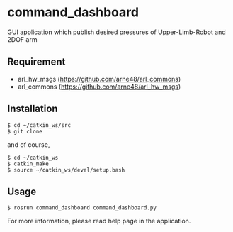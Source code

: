 command_dashboard
====

GUI application which publish desired pressures of Upper-Limb-Robot and 2DOF arm 

## Requirement
- arl_hw_msgs (https://github.com/arne48/arl_commons)
- arl_commons (https://github.com/arne48/arl_hw_msgs)

## Installation
```
$ cd ~/catkin_ws/src
$ git clone
```
and of course, 
```
$ cd ~/catkin_ws
$ catkin_make
$ source ~/catkin_ws/devel/setup.bash
```


## Usage
```
$ rosrun command_dashboard command_dashboard.py 
```
For more information, please read help page in the application.